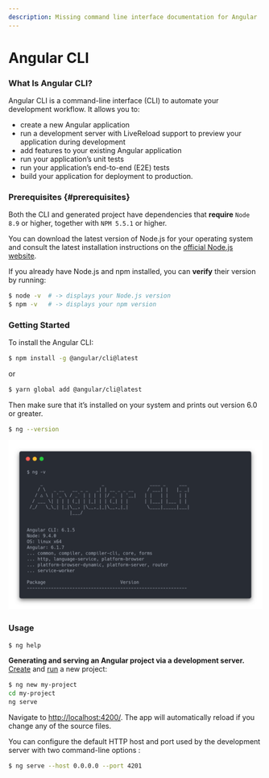 ```yaml
---
description: Missing command line interface documentation for Angular
---
```


# Angular CLI

### What Is Angular CLI?

Angular CLI is a command-line interface \(CLI\) to automate your development workflow. It allows you to:

* create a new Angular application
* run a development server with LiveReload support to preview your application during development
* add features to your existing Angular application
* run your application’s unit tests
* run your application’s end-to-end \(E2E\) tests
* build your application for deployment to production.

### Prerequisites {#prerequisites}

Both the CLI and generated project have dependencies that **require** `Node 8.9` or higher, together with `NPM 5.5.1` or higher.

You can download the latest version of Node.js for your operating system and consult the latest installation instructions on the [official Node.js website](https://nodejs.org/).

If you already have Node.js and npm installed, you can **verify** their version by running:

```bash
$ node -v  # -> displays your Node.js version
$ npm -v   # -> displays your npm version
```

### Getting Started

To install the Angular CLI:

```bash
$ npm install -g @angular/cli@latest
```

or

```bash
$ yarn global add @angular/cli@latest
```

Then make sure that it’s installed on your system and prints out version 6.0 or greater.

```bash
$ ng --version
```

![](.gitbook/assets/ng-version%20%281%29.png)

### Usage

```text
$ ng help
```

**Generating and serving an Angular project via a development server.**  
[Create](commands/ng-new.md) and [run](commands/ng-serve.md) a new project:

```bash
$ ng new my-project
cd my-project
ng serve
```

Navigate to [http://localhost:4200/](http://localhost:4200/). The app will automatically reload if you change any of the source files.

You can configure the default HTTP host and port used by the development server with two command-line options :

```bash
$ ng serve --host 0.0.0.0 --port 4201
```

